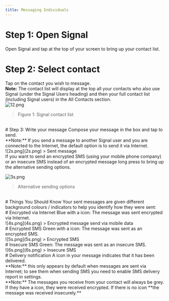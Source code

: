 ```yaml
---
title: Messaging Individuals
---
```

# Step 1: Open Signal
Open Signal and tap at the top of your screen to bring up your contact list.
<br>
# Step 2: Select contact
Tap on the contact you wish to message.
<br>
**Note:** The contact list will display at the top all your contacts who also use Signal (under the Signal Users heading) and then your full contact list (including Signal users) in the All Contacts section.
<br>
![12.png](12.png)
> Figure 1: Signal contact list

<br>
# Step 3: Write your message
Compose your message in the box and tap to send.
<br>
**Note:** If you send a message to another Signal user and you are connected to the Internet, the default option is to send it via Internet.
<br>
![2s.png](2s.png)
> Sent message

<br>
If you want to send an encrypted SMS (using your mobile phone company) or an insecure SMS instead of an encrypted message long press to bring up the alternative sending options.
<br>

![3s.png](3s.png)
> Alternative sending options

<br>
# Things You Should Know
Your sent messages are given different background colours / indicators to help you identify how they were sent:
<br>
# Encrypted via Internet
Blue with a icon: The message was sent encrypted via Internet.
<br>
![4s.png](4s.png)
> Encrypted message send via mobile data

<br>
# Encrypted SMS
Green with a icon: The message was sent as an encrypted SMS.
<br>
![5s.png](5s.png)
> Encrypted SMS

<br>
# Insecure SMS
Green: The message was sent as an insecure SMS.
<br>
![6s.png](6s.png)
> Insecure SMS

<br>
# Delivery notification
A icon in your message indicates that it has been delivered.
<br>
**Note:** this only appears by default when messages are sent via Internet; to see them when sending SMS you need to enable SMS delivery report in settings.
<br>
**Note:** The messages you receive from your contact will always be grey. If they have a icon, they were received encrypted. If there is no icon **the message was received insecurely.**
